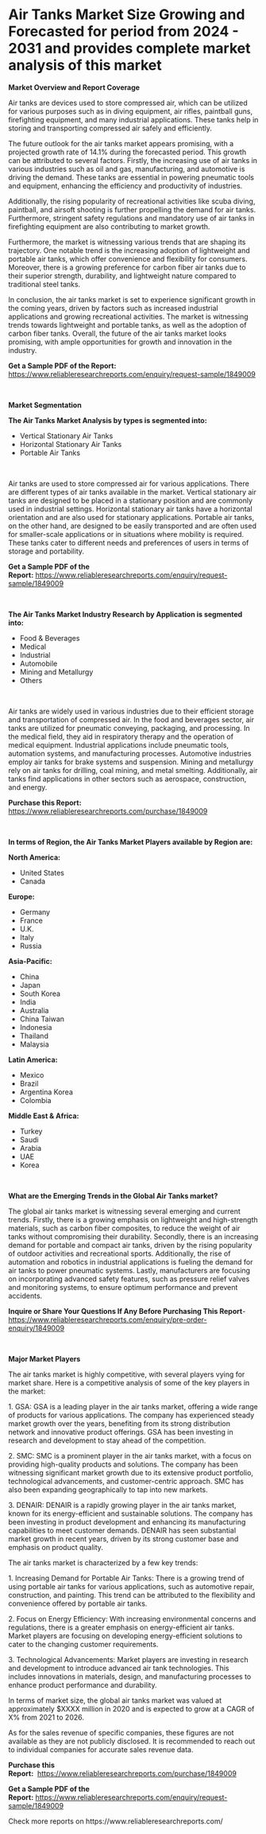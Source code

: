 <p><h1>Air Tanks Market Size Growing and Forecasted for period from 2024 - 2031 and provides complete market analysis of this market</h1></p><p><strong>Market Overview and Report Coverage</strong></p>
<p><p>Air tanks are devices used to store compressed air, which can be utilized for various purposes such as in diving equipment, air rifles, paintball guns, firefighting equipment, and many industrial applications. These tanks help in storing and transporting compressed air safely and efficiently.</p><p>The future outlook for the air tanks market appears promising, with a projected growth rate of 14.1% during the forecasted period. This growth can be attributed to several factors. Firstly, the increasing use of air tanks in various industries such as oil and gas, manufacturing, and automotive is driving the demand. These tanks are essential in powering pneumatic tools and equipment, enhancing the efficiency and productivity of industries.</p><p>Additionally, the rising popularity of recreational activities like scuba diving, paintball, and airsoft shooting is further propelling the demand for air tanks. Furthermore, stringent safety regulations and mandatory use of air tanks in firefighting equipment are also contributing to market growth.</p><p>Furthermore, the market is witnessing various trends that are shaping its trajectory. One notable trend is the increasing adoption of lightweight and portable air tanks, which offer convenience and flexibility for consumers. Moreover, there is a growing preference for carbon fiber air tanks due to their superior strength, durability, and lightweight nature compared to traditional steel tanks.</p><p>In conclusion, the air tanks market is set to experience significant growth in the coming years, driven by factors such as increased industrial applications and growing recreational activities. The market is witnessing trends towards lightweight and portable tanks, as well as the adoption of carbon fiber tanks. Overall, the future of the air tanks market looks promising, with ample opportunities for growth and innovation in the industry.</p></p>
<p><strong>Get a Sample PDF of the Report:</strong> <a href="https://www.reliableresearchreports.com/enquiry/request-sample/1849009">https://www.reliableresearchreports.com/enquiry/request-sample/1849009</a></p>
<p>&nbsp;</p>
<p><strong>Market Segmentation</strong></p>
<p><strong>The Air Tanks Market Analysis by types is segmented into:</strong></p>
<p><ul><li>Vertical Stationary Air Tanks</li><li>Horizontal Stationary Air Tanks</li><li>Portable Air Tanks</li></ul></p>
<p>&nbsp;</p>
<p><p>Air tanks are used to store compressed air for various applications. There are different types of air tanks available in the market. Vertical stationary air tanks are designed to be placed in a stationary position and are commonly used in industrial settings. Horizontal stationary air tanks have a horizontal orientation and are also used for stationary applications. Portable air tanks, on the other hand, are designed to be easily transported and are often used for smaller-scale applications or in situations where mobility is required. These tanks cater to different needs and preferences of users in terms of storage and portability.</p></p>
<p><strong>Get a Sample PDF of the Report:</strong>&nbsp;<a href="https://www.reliableresearchreports.com/enquiry/request-sample/1849009">https://www.reliableresearchreports.com/enquiry/request-sample/1849009</a></p>
<p>&nbsp;</p>
<p><strong>The Air Tanks Market Industry Research by Application is segmented into:</strong></p>
<p><ul><li>Food & Beverages</li><li>Medical</li><li>Industrial</li><li>Automobile</li><li>Mining and Metallurgy</li><li>Others</li></ul></p>
<p>&nbsp;</p>
<p><p>Air tanks are widely used in various industries due to their efficient storage and transportation of compressed air. In the food and beverages sector, air tanks are utilized for pneumatic conveying, packaging, and processing. In the medical field, they aid in respiratory therapy and the operation of medical equipment. Industrial applications include pneumatic tools, automation systems, and manufacturing processes. Automotive industries employ air tanks for brake systems and suspension. Mining and metallurgy rely on air tanks for drilling, coal mining, and metal smelting. Additionally, air tanks find applications in other sectors such as aerospace, construction, and energy.</p></p>
<p><strong>Purchase this Report:</strong>&nbsp; <a href="https://www.reliableresearchreports.com/purchase/1849009">https://www.reliableresearchreports.com/purchase/1849009</a></p>
<p>&nbsp;</p>
<p><strong>In terms of Region, the Air Tanks Market Players available by Region are:</strong></p>
<p>
    <p> <strong> North America: </strong>
        <ul>
            <li>United States</li>
            <li>Canada</li>
        </ul>
        </p> 
    <p> <strong> Europe: </strong>
        <ul>
            <li>Germany</li>
            <li>France</li>
            <li>U.K.</li>
            <li>Italy</li>
            <li>Russia</li>
        </ul>
        </p> 
    <p> <strong> Asia-Pacific: </strong>
        <ul>
            <li>China</li>
            <li>Japan</li>
            <li>South Korea</li>
            <li>India</li>
            <li>Australia</li>
            <li>China Taiwan</li>
            <li>Indonesia</li>
            <li>Thailand</li>
            <li>Malaysia</li>
        </ul>
        </p> 
    <p> <strong> Latin America: </strong>
        <ul>
            <li>Mexico</li>
            <li>Brazil</li>
            <li>Argentina Korea</li>
            <li>Colombia</li>
        </ul>
        </p> 
    <p> <strong> Middle East & Africa: </strong>
        <ul>
            <li>Turkey</li>
            <li>Saudi</li>
            <li>Arabia</li>
            <li>UAE</li>
            <li>Korea</li>
        </ul>
    </p>
    </p>
<p>&nbsp;</p>
<p><strong>What are the Emerging Trends in the Global Air Tanks market?</strong></p>
<p><p>The global air tanks market is witnessing several emerging and current trends. Firstly, there is a growing emphasis on lightweight and high-strength materials, such as carbon fiber composites, to reduce the weight of air tanks without compromising their durability. Secondly, there is an increasing demand for portable and compact air tanks, driven by the rising popularity of outdoor activities and recreational sports. Additionally, the rise of automation and robotics in industrial applications is fueling the demand for air tanks to power pneumatic systems. Lastly, manufacturers are focusing on incorporating advanced safety features, such as pressure relief valves and monitoring systems, to ensure optimum performance and prevent accidents.</p></p>
<p><strong>Inquire or Share Your Questions If Any Before Purchasing This Report</strong>- <a href="https://www.reliableresearchreports.com/enquiry/pre-order-enquiry/1849009">https://www.reliableresearchreports.com/enquiry/pre-order-enquiry/1849009</a></p>
<p>&nbsp;</p>
<p><strong>Major Market Players</strong></p>
<p><p>The air tanks market is highly competitive, with several players vying for market share. Here is a competitive analysis of some of the key players in the market:</p><p>1. GSA: GSA is a leading player in the air tanks market, offering a wide range of products for various applications. The company has experienced steady market growth over the years, benefiting from its strong distribution network and innovative product offerings. GSA has been investing in research and development to stay ahead of the competition.</p><p>2. SMC: SMC is a prominent player in the air tanks market, with a focus on providing high-quality products and solutions. The company has been witnessing significant market growth due to its extensive product portfolio, technological advancements, and customer-centric approach. SMC has also been expanding geographically to tap into new markets.</p><p>3. DENAIR: DENAIR is a rapidly growing player in the air tanks market, known for its energy-efficient and sustainable solutions. The company has been investing in product development and enhancing its manufacturing capabilities to meet customer demands. DENAIR has seen substantial market growth in recent years, driven by its strong customer base and emphasis on product quality.</p><p>The air tanks market is characterized by a few key trends:</p><p>1. Increasing Demand for Portable Air Tanks: There is a growing trend of using portable air tanks for various applications, such as automotive repair, construction, and painting. This trend can be attributed to the flexibility and convenience offered by portable air tanks.</p><p>2. Focus on Energy Efficiency: With increasing environmental concerns and regulations, there is a greater emphasis on energy-efficient air tanks. Market players are focusing on developing energy-efficient solutions to cater to the changing customer requirements.</p><p>3. Technological Advancements: Market players are investing in research and development to introduce advanced air tank technologies. This includes innovations in materials, design, and manufacturing processes to enhance product performance and durability.</p><p>In terms of market size, the global air tanks market was valued at approximately $XXXX million in 2020 and is expected to grow at a CAGR of X% from 2021 to 2026.</p><p>As for the sales revenue of specific companies, these figures are not available as they are not publicly disclosed. It is recommended to reach out to individual companies for accurate sales revenue data.</p></p>
<p><strong>Purchase this Report:</strong>&nbsp;&nbsp;<a href="https://www.reliableresearchreports.com/purchase/1849009">https://www.reliableresearchreports.com/purchase/1849009</a></p>
<p></p>
<p><strong>Get a Sample PDF of the Report:</strong>&nbsp;<a href="https://www.reliableresearchreports.com/enquiry/request-sample/1849009">https://www.reliableresearchreports.com/enquiry/request-sample/1849009</a></p>
<p>Check more reports on https://www.reliableresearchreports.com/</p>